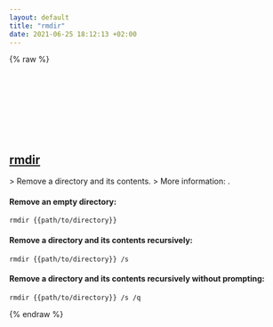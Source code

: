 ```yaml
---
layout: default
title: "rmdir"
date: 2021-06-25 18:12:13 +02:00
---
```

{% raw %}
<h2 id="rmdir">
  <a href="/en/windows/rmdir.html">rmdir</a> <a href="#rmdir"><svg class="icon">
    <use href="/assets/images/unicode_sprite.svg#link" />
  </svg></a>
</h2>
> Remove a directory and its contents.
> More information: <https://docs.microsoft.com/windows-server/administration/windows-commands/rmdir>.

#### Remove an empty directory:
```shell
rmdir {{path/to/directory}}
```
#### Remove a directory and its contents recursively:
```shell
rmdir {{path/to/directory}} /s
```
#### Remove a directory and its contents recursively without prompting:
```shell
rmdir {{path/to/directory}} /s /q
```
{% endraw %}